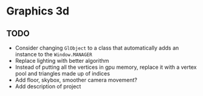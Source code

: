 # Graphics 3d

## TODO

* Consider changing `GlObject` to a class that automatically adds an instance to the `Window.MANAGER`
* Replace lighting with better algorithm
* Instead of putting all the vertices in gpu memory, replace it with a vertex pool and triangles made up of indices
* Add floor, skybox, smoother camera movement?
* Add description of project
